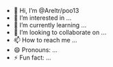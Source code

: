 - 👋 Hi, I’m @Areltr/poo13
- 👀 I’m interested in ...
- 🌱 I’m currently learning ...
- 💞️ I’m looking to collaborate on ...
- 📫 How to reach me ...
- 😄 Pronouns: ...
- ⚡ Fun fact: ...

<!---
Areltr/Areltr is a ✨ special ✨ repository because its `README.md` (this file) appears on your GitHub profile.
You can click the Preview link to take a look at your changes.
--->
